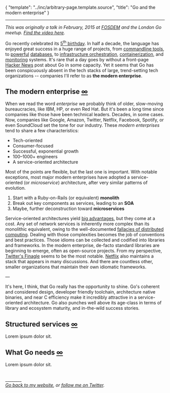 {
	"template": "../inc/arbitrary-page.template.source",
	"title": "Go and the modern enterprise"
}

---

_This was originally a talk in February, 2015 at [FOSDEM](http://www.fosdem.org) and the London Go meetup.
[Find the video here](#)._

Go recently celebrated its [5<sup>th</sup> birthday](http://blog.golang.org/5years).
In half a decade, the language has enjoyed great success in a huge range of projects, from
 [commandline tools](https://github.com/tsenart/vegeta), to
 [powerful](https://github.com/boltdb/bolt)
 [databases](https://github.com/soundcloud/roshi), to
 [infrastructure orchestration](https://github.com/hashicorp/terraform),
 [containerization](https://github.com/docker), and
 [monitoring](https://github.com/prometheus/prometheus) systems.
It's rare that a day goes by without a front-page [Hacker News](http://news.ycombinator.com) post about Go in some capacity.
Yet it seems that Go has been conspicuously absent in the tech stacks of large, trend-setting tech organizations -- companies I'll refer to as **the modern enterprise**.

<a name="the-modern-enterprise"></a>
## The modern enterprise <a class="lite" href="#the-modern-enterprise">&#8734;</a>

When we read the word _enterprise_ we probably think of older, slow-moving bureaucracies, like IBM, HP, or even Red Hat.
But it's been a long time since companies like those have been technical leaders. Decades, in some cases.
Now, companies like Google, Amazon, Twitter, Netflix, Facebook, Spotify, or even SoundCloud set the tone for our industry.
These _modern enterprises_ tend to share a few characteristics:

- Tech-oriented
- Consumer-focused
- Successful, exponential growth
- 100&ndash;1000+ engineers
- A service-oriented architecture

Most of the points are flexible, but the last one is important.
With notable exceptions, most major modern enterprises have adopted a service-oriented (or _microservice_) architecture,
after very similar patterns of evolution.

1. Start with a Ruby-on-Rails (or equivalent) **monolith**
1. Break out key components as services, leading to an **SOA**
1. Maybe, further deconstruction toward **microservices**

Service-oriented architectures yield
 [big advantages](https://en.wikipedia.org/wiki/Service-oriented_architecture#Organizational_benefits),
 but they come at a cost.
Any set of network services is inherently more complex than its monolithic equivalent, owing to the well-documented
 [fallacies of distributed computing](https://en.wikipedia.org/wiki/Fallacies_of_distributed_computing).
Dealing with those complexities becomes the job of conventions and best practices.
Those idioms can be collected and codified into libraries and frameworks.
In the modern enterprise, de-facto standard libraries are beginning to emerge, often as open-source projects.
From my perspective, [Twitter's Finagle](https://twitter.github.io/finagle) seems to be the most notable.
[Netflix](https://netflix.github.io/) also maintains a stack that appears in many discussions.
And there are countless other, smaller organizations that maintain their own idiomatic frameworks.

—

It's here, I think, that Go really has the opportunity to shine.
Go's coherent and considered design, developer friendly toolchain, architecture native binaries, and near C efficiency
 make it incredibly attractive in a service-oriented architecture.
Go also punches well above its age-class in terms of library and ecosystem maturity, and in-the-wild success stories.



<a name="structured-services"></a>
## Structured services <a class="lite" href="#structured-services">&#8734;</a>

Lorem ipsum dolor sit.

<a name="what-go-needs"></a>
## What Go needs <a class="lite" href="#what-go-needs">&#8734;</a>

Lorem ipsum dolor sit.

<br>________<br>*[Go back to my website](/), or [follow me on Twitter](http://twitter.com/peterbourgon).*
